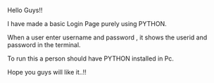 Hello Guys!!

I have made a basic Login Page purely using PYTHON.

When a user enter username and password , it shows the userid and password in the terminal.

To run this a person should have PYTHON installed in Pc.

Hope you guys will like it..!!
